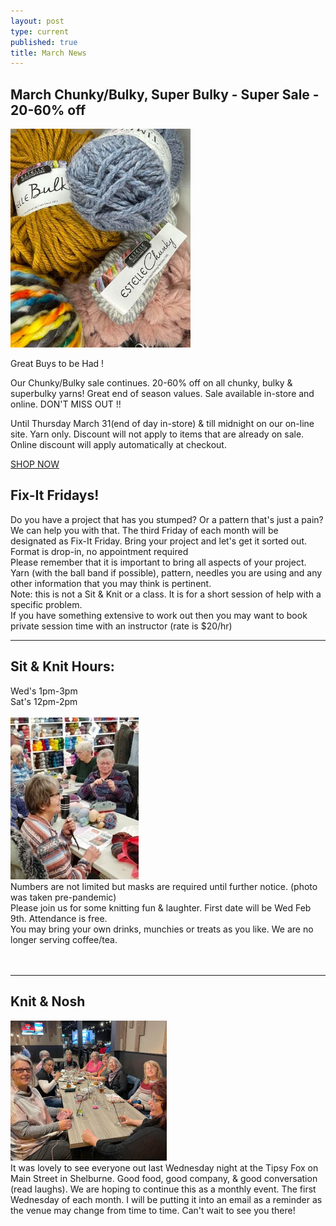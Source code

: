 ```yaml
---
layout: post
type: current
published: true
title: March News
---
```

<h2>March Chunky/Bulky, Super Bulky - Super Sale - 20-60% off</h2>
<img src="/img/march2022sale.jpg">

Great Buys to be Had !

Our Chunky/Bulky sale continues. 20-60% off on all chunky, bulky & superbulky yarns! Great end of season values. Sale available in-store and online.
DON'T MISS OUT !!

Until Thursday March 31(end of day in-store) & till midnight on our on-line site. Yarn only. Discount will not apply to items that are already on sale. Online discount will apply automatically at checkout.

<a href="https://www.woolandsilkcoshop.com/search?q=chunky">SHOP NOW</a>

<h2>Fix-It Fridays!</h2>
Do you have a project that has you stumped? Or a pattern that's just a pain? We can help you with that. The third Friday of each month will be designated as Fix-It Friday. Bring your project and let's get it sorted out.<br />
Format is drop-in, no appointment required<br />
Please remember that it is important to bring all aspects of your project. Yarn (with the ball band if possible), pattern, needles you are using and any other information that you may think is pertinent.<br />
Note: this is not a Sit & Knit or a class. It is for a short session of help with a specific problem.<br />
If you have something extensive to work out then you may want to book private session time with an instructor (rate is $20/hr)<br />
 <hr />

<h2>Sit & Knit Hours:</h2>
Wed's  1pm-3pm<br />
Sat's    12pm-2pm<br /><br />
 <img src="/img/sit_knit.jpg"><br />
Numbers are not limited but masks are required until further notice. (photo was taken pre-pandemic)<br />
Please join us for some knitting fun & laughter. First date will be Wed Feb 9th. Attendance is free.<br />
You may bring your own drinks, munchies or treats as you like. We are no longer serving coffee/tea.<br />
 <br /><br />
<hr />
<h2>Knit & Nosh</h2>
<img src="/img/knit_nosh.jpg"><br />                     
It was lovely to see everyone out last Wednesday night at the Tipsy Fox on Main Street in Shelburne. Good food, good company, & good conversation (read laughs). We are hoping to continue this as a monthly event. The first Wednesday of each month. I will be putting it into an email as a reminder as the venue may change from time to time.
Can't wait to see you there!
